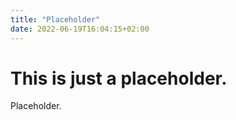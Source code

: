 ```yaml
---
title: "Placeholder"
date: 2022-06-19T16:04:15+02:00
---
```


# This is just a placeholder.
Placeholder.

